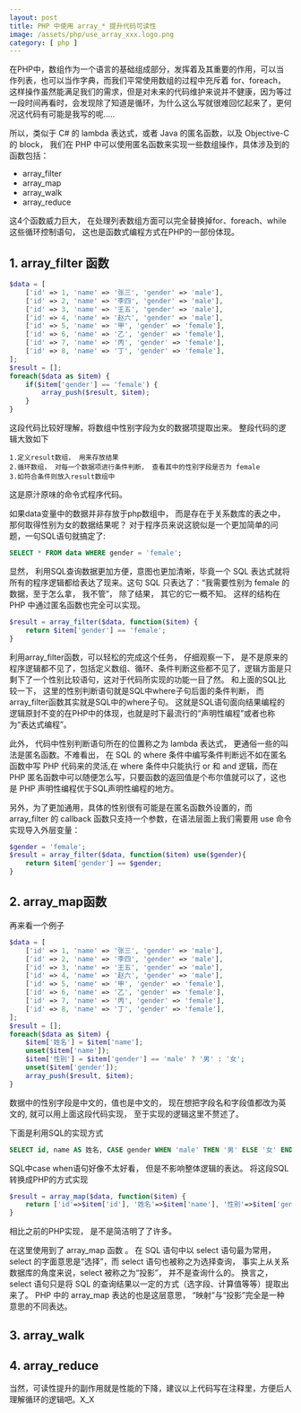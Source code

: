 ```yaml
---
layout: post
title: PHP 中使用 array_* 提升代码可读性
image: /assets/php/use_array_xxx.logo.png
category: [ php ]
---
```



在PHP中，数组作为一个语言的基础组成部分，发挥着及其重要的作用，可以当作列表，也可以当作字典，而我们平常使用数组的过程中充斥着 for、foreach，这样操作虽然能满足我们的需求，但是对未来的代码维护来说并不健康，因为等过一段时间再看时，会发现除了知道是循环，为什么这么写就很难回忆起来了，更何况这代码有可能是我写的呢.....

所以，类似于 C# 的 lambda 表达式，或者 Java 的匿名函数，以及 Objective-C 的 block， 我们在 PHP 中可以使用匿名函数来实现一些数组操作，具体涉及到的函数包括：

* array_filter
* array_map
* array_walk
* array_reduce

这4个函数威力巨大， 在处理列表数组方面可以完全替换掉for、foreach、while这些循环控制语句， 这也是函数式编程方式在PHP的一部份体现。

## 1. array_filter 函数

```php
$data = [
    ['id' => 1, 'name' => '张三', 'gender' => 'male'],
    ['id' => 2, 'name' => '李四', 'gender' => 'male'],
    ['id' => 3, 'name' => '王五', 'gender' => 'male'],
    ['id' => 4, 'name' => '赵六', 'gender' => 'male'],
    ['id' => 5, 'name' => '甲', 'gender' => 'female'],
    ['id' => 6, 'name' => '乙', 'gender' => 'female'],
    ['id' => 7, 'name' => '丙', 'gender' => 'female'],
    ['id' => 8, 'name' => '丁', 'gender' => 'female'],
];
$result = [];
foreach($data as $item) {
    if($item['gender'] == 'female') {
        array_push($result, $item);
    }
}
```
这段代码比较好理解，将数组中性别字段为女的数据项提取出来。 整段代码的逻辑大致如下

    1.定义result数组， 用来存放结果
    2.循环数组， 对每一个数据项进行条件判断， 查看其中的性别字段是否为 female
    3.如符合条件则放入result数组中

这是原汁原味的命令式程序代码。

如果data变量中的数据并非存放于php数组中， 而是存在于关系数库的表之中， 那何取得性别为女的数据结果呢？ 对于程序员来说这貌似是一个更加简单的问题，一句SQL语句就搞定了:

```sql
SELECT * FROM data WHERE gender = 'female';
```
显然， 利用SQL查询数据更加方便，意图也更加清晰，毕竟一个 SQL 表达式就将所有的程序逻辑都给表达了现来。这句 SQL 只表达了：“我需要性别为 female 的数据，至于怎么拿， 我不管”， 除了结果， 其它的它一概不知。
这样的结构在 PHP 中通过匿名函数也完全可以实现。

```php
$result = array_filter($data, function($item) {
    return $item['gender'] == 'female';
}
```

利用array_filter函数，可以轻松的完成这个任务， 仔细观察一下， 是不是原来的程序逻辑都不见了，包括定义数组、循环、条件判断这些都不见了，逻辑方面是只剩下了一个性别比较语句，这对于代码所实现的功能一目了然。 和上面的SQL比较一下， 这里的性别判断语句就是SQL中where子句后面的条件判断， 而array_filter函数其实就是SQL中的where子句。 这就是SQL语句面向结果编程的逻辑原封不变的在PHP中的体现，也就是时下最流行的“声明性编程”或者也称为“表达式编程”。

此外， 代码中性别判断语句所在的位置称之为 lambda 表达式， 更通俗一些的叫法是匿名函数。不难看出， 在 SQL 的 where 条件中编写条件判断远不如在匿名函数中写 PHP 代码来的灵活,在 where 条件中只能执行 or 和 and 逻辑，而在 PHP 匿名函数中可以随便怎么写，只要函数的返回值是个布尔值就可以了，这也是 PHP 声明性编程优于SQL声明性编程的地方。

另外，为了更加通用，具体的性别很有可能是在匿名函数外设置的，而 array_filter 的 callback 函数只支持一个参数，在语法层面上我们需要用 use 命令实现导入外层变量：

```php
$gender = 'female';
$result = array_filter($data, function($item) use($gender){
    return $item['gender'] == $gender;
}
```

## 2. array_map函数 

再来看一个例子

```php
$data = [
    ['id' => 1, 'name' => '张三', 'gender' => 'male'],
    ['id' => 2, 'name' => '李四', 'gender' => 'male'],
    ['id' => 3, 'name' => '王五', 'gender' => 'male'],
    ['id' => 4, 'name' => '赵六', 'gender' => 'male'],
    ['id' => 5, 'name' => '甲', 'gender' => 'female'],
    ['id' => 6, 'name' => '乙', 'gender' => 'female'],
    ['id' => 7, 'name' => '丙', 'gender' => 'female'],
    ['id' => 8, 'name' => '丁', 'gender' => 'female'],
];
$result = [];
foreach($data as $item) {
    $item['姓名'] = $item['name'];
    unset($item['name']);
    $item['性别'] = $item['gender'] == 'male' ? '男' : '女';
    unset($item['gender']);
    array_push($result, $item);
}
```

数据中的性别字段是中文的，值也是中文的， 现在想把字段名和字段值都改为英文的, 就可以用上面这段代码实现， 至于实现的逻辑这里不赘述了。

下面是利用SQL的实现方式

```sql
SELECT id, name AS 姓名, CASE gender WHEN 'male' THEN '男' ELSE '女' END AS 性别
```
SQL中case when语句好像不太好看， 但是不影响整体逻辑的表达。 将这段SQL转换成PHP的方式实现

```php
$result = array_map($data, function($item) {
    return ['id'=>$item['id'], '姓名'=>$item['name'], '性别'=>$item['gender'] == 'male' ? '男' : '女';
}
```

相比之前的PHP实现， 是不是简洁明了了许多。

在这里使用到了 array_map 函数 。 在 SQL 语句中以 select 语句最为常用， select 的字面意思是“选择”，而 select 语句也被称之为选择查询， 事实上从关系数据库的角度来说，select 被称之为“投影”， 并不是查询什么的。 换言之， select 语句只是将 SQL 的查询结果以一定的方式（选字段、计算值等等）提取出来了。 PHP 中的 array_map 表达的也是这层意思， “映射”与“投影”完全是一种意思的不同表达。

## 3. array_walk

## 4. array_reduce


当然，可读性提升的副作用就是性能的下降，建议以上代码写在注释里，方便后人理解循环的逻辑吧。X_X
